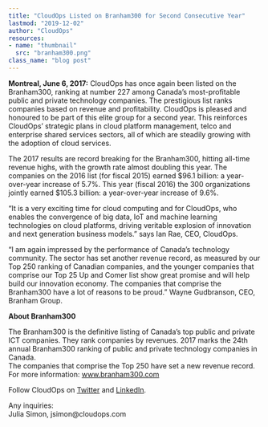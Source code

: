 ```yaml
---
title: "CloudOps Listed on Branham300 for Second Consecutive Year"
lastmod: "2019-12-02"
author: "CloudOps"
resources:
- name: "thumbnail"
  src: "branham300.png"
class_name: "blog post"
---
```


<p><b>Montreal, June 6, 2017:</b> CloudOps has once again been listed on the Branham300, ranking at number 227 among Canada’s most-profitable public and private technology companies. The prestigious list ranks companies based on revenue and profitability. CloudOps is pleased and honoured to be part of this elite group for a second year. This reinforces CloudOps’ strategic plans in cloud platform management, telco and enterprise shared services sectors, all of which are steadily growing with the adoption of cloud services.</p>

<p>The 2017 results are record breaking for the Branham300, hitting all-time revenue highs, with the growth rate almost doubling this year. The companies on the 2016 list (for fiscal 2015) earned $96.1 billion: a year-over-year increase of 5.7%. This year (fiscal 2016) the 300 organizations jointly earned $105.3 billion: a year-over-year increase of 9.6%.</p>

<p>“It is a very exciting time for cloud computing and for CloudOps, who enables the convergence of big data, IoT and machine learning technologies on cloud platforms, driving veritable explosion of innovation and next generation business models.” says Ian Rae, CEO, CloudOps.</p>

<p>“I am again impressed by the performance of Canada’s technology community. The sector has set another revenue record, as measured by our Top 250 ranking of Canadian companies, and the younger companies that comprise our Top 25 Up and Comer list show great promise and will help build our innovation economy. The companies that comprise the Branham300 have a lot of reasons to be proud.” Wayne Gudbranson, CEO, Branham Group.</p>

<p><b>About Branham300</b></p>

<p>The Branham300 is the definitive listing of Canada’s top public and private ICT companies. They rank companies by revenues. 2017 marks the 24th annual Branham300 ranking of public and private technology companies in Canada.<br> The companies that comprise the Top 250 have set a new revenue record. For more information: <a href="https://www.branham300.com" target="_blank">www.branham300.com</a></p>

<p>Follow CloudOps on <a href="https://twitter.com/CloudOps_" target="_blank">Twitter</a> and <a href="https://www.linkedin.com/company/cloudops" target="_blank">LinkedIn</a>.</p>

<p>Any inquiries:<br> Julia Simon, jsimon@cloudops.com</p>